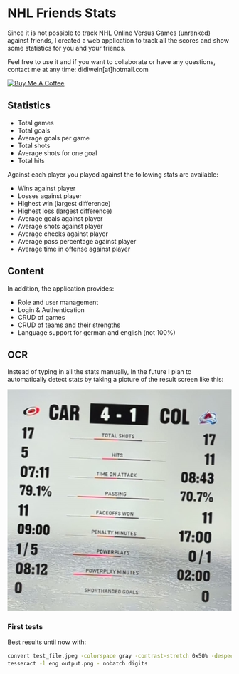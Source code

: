 
# NHL Friends Stats

Since it is not possible to track NHL Online Versus Games (unranked) against friends,
I created a web application to track all the scores and show some statistics for you and your friends.

Feel free to use it and if you want to collaborate or have any questions, contact me at any time:
didiwein[at]hotmail.com

<a href="https://www.buymeacoffee.com/didiweinh" target="_blank"><img src="https://cdn.buymeacoffee.com/buttons/default-orange.png" alt="Buy Me A Coffee" height="41" width="174"></a>

## Statistics

- Total games
- Total goals
- Average goals per game
- Total shots
- Average shots for one goal
- Total hits

Against each player you played against the following stats are available:

- Wins against player
- Losses against player
- Highest win (largest difference)
- Highest loss (largest difference)
- Average goals against player
- Average shots against player
- Average checks against player
- Average pass percentage against player
- Average time in offense against player

## Content

In addition, the application provides:

- Role and user management
- Login & Authentication
- CRUD of games
- CRUD of teams and their strengths
- Language support for german and english (not 100%)

## OCR

Instead of typing in all the stats manually, In the future I plan to automatically detect stats by taking a picture of the result screen like this:

![Example Picture](/example.jpeg)

### First tests

Best results until now with:

```bash
convert test_file.jpeg -colorspace gray -contrast-stretch 0x50% -despeckle -deskew 40% -unsharp 0x1 -median 3 output.png
tesseract -l eng output.png - nobatch digits
```

